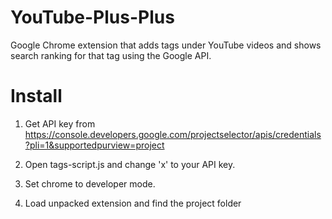 # YouTube-Plus-Plus
Google Chrome extension that adds tags under YouTube videos and shows search ranking for that tag using the Google API.


# Install
1) Get API key from https://console.developers.google.com/projectselector/apis/credentials?pli=1&supportedpurview=project

2) Open tags-script.js and change 'x' to your API key.

3) Set chrome to developer mode.

4) Load unpacked extension and find the project folder

